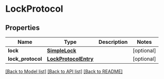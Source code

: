 # LockProtocol

## Properties
Name | Type | Description | Notes
------------ | ------------- | ------------- | -------------
**lock** | [**SimpleLock**](SimpleLock.md) |  | [optional] 
**lock_protocol** | [**LockProtocolEntry**](LockProtocolEntry.md) |  | [optional] 

[[Back to Model list]](../README.md#documentation-for-models) [[Back to API list]](../README.md#documentation-for-api-endpoints) [[Back to README]](../README.md)

